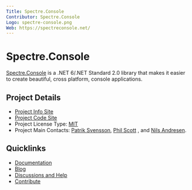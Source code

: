 ```yaml
---
Title: Spectre.Console
Contributor: Spectre.Console
Logo: spectre-console.png
Web: https://spectreconsole.net/
---
```

# Spectre.Console

[Spectre.Console](https://spectreconsole.net) is a .NET 6/.NET Standard 2.0 library that makes it easier to create beautiful, cross platform, console applications.  

## Project Details

* [Project Info Site](https://spectreconsole.net)
* [Project Code Site](https://github.com/spectreconsole)
* Project License Type: [MIT](https://github.com/spectreconsole/spectre.console/blob/main/LICENSE.md)
* Project Main Contacts: [Patrik Svensson](https://github.com/patriksvensson), [Phil Scott](https://github.com/phil-scott-78) , and [Nils Andresen](https://github.com/nils-a).

## Quicklinks

* [Documentation](https://spectreconsole.net)
* [Blog](https://spectreconsole.net/blog)
* [Discussions and Help](https://github.com/spectreconsole/spectre.console/discussions)
* [Contribute](https://github.com/spectreconsole/spectre.console/blob/main/CONTRIBUTING.md)
